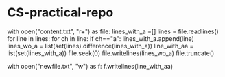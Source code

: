 # CS-practical-repo

with open("content.txt", "r+") as file:
    lines_with_a =[]
    lines = file.readlines()
    for line in lines:
        for ch in line:
            if ch=="a":
                lines_with_a.append(line)
    lines_wo_a = list(set(lines).difference(lines_with_a))
    line_with_aa = list(set(lines_with_a))
    file.seek(0)
    file.writelines(lines_wo_a)
    file.truncate()

with open("newfile.txt", "w") as f:
    f.writelines(line_with_aa)
